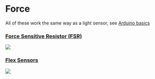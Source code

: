 # Force

All of these work the same way as a light sensor, see [Arduino basics](../basics/#photocell)

### [Force Sensitive Resistor \(FSR\)](https://www.adafruit.com/product/1075)

![](https://cdn-shop.adafruit.com/970x728/1075-01.jpg)

### [Flex Sensors](https://www.adafruit.com/products/182)

![](https://cdn-shop.adafruit.com/970x728/182-00.jpg)

